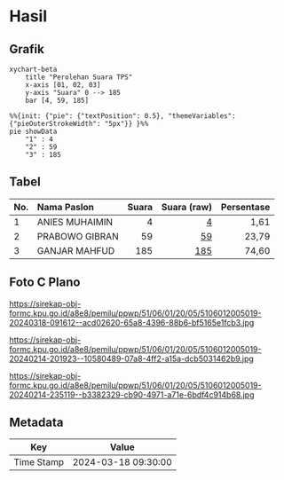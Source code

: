 # Hasil

## Grafik

```mermaid
xychart-beta
    title "Perolehan Suara TPS"
    x-axis [01, 02, 03]
    y-axis "Suara" 0 --> 185
    bar [4, 59, 185]
```

```mermaid
%%{init: {"pie": {"textPosition": 0.5}, "themeVariables": {"pieOuterStrokeWidth": "5px"}} }%%
pie showData
    "1" : 4
    "2" : 59
    "3" : 185
```

## Tabel

| No. | Nama Paslon    | Suara | Suara (raw) | Persentase |
|:--- |:-------------- | -----:| -----------:| ----------:|
| 1   | ANIES MUHAIMIN | 4     | [4][p-1]    | 1,61       |
| 2   | PRABOWO GIBRAN | 59    | [59][p-2]   | 23,79      |
| 3   | GANJAR MAHFUD  | 185   | [185][p-3]  | 74,60      |


[p-1]: https://github.com/gigit-pemilu/pemilu-2024-51-bali/blob/main/pilpres/hitung-suara/sub/51-bali/sub/06-bangli/sub/01-susut/sub/2005-sulahan/sub/019-tps/sub/paslon-1.txt
[p-2]: https://github.com/gigit-pemilu/pemilu-2024-51-bali/blob/main/pilpres/hitung-suara/sub/51-bali/sub/06-bangli/sub/01-susut/sub/2005-sulahan/sub/019-tps/sub/paslon-2.txt
[p-3]: https://github.com/gigit-pemilu/pemilu-2024-51-bali/blob/main/pilpres/hitung-suara/sub/51-bali/sub/06-bangli/sub/01-susut/sub/2005-sulahan/sub/019-tps/sub/paslon-3.txt

## Foto C Plano

https://sirekap-obj-formc.kpu.go.id/a8e8/pemilu/ppwp/51/06/01/20/05/5106012005019-20240318-091612--acd02620-65a8-4396-88b6-bf5165e1fcb3.jpg

https://sirekap-obj-formc.kpu.go.id/a8e8/pemilu/ppwp/51/06/01/20/05/5106012005019-20240214-201923--10580489-07a8-4ff2-a15a-dcb5031462b9.jpg

https://sirekap-obj-formc.kpu.go.id/a8e8/pemilu/ppwp/51/06/01/20/05/5106012005019-20240214-235119--b3382329-cb90-4971-a71e-6bdf4c914b68.jpg


## Metadata

| Key        | Value               |
| ---------- | ------------------- |
| Time Stamp | 2024-03-18 09:30:00 |




